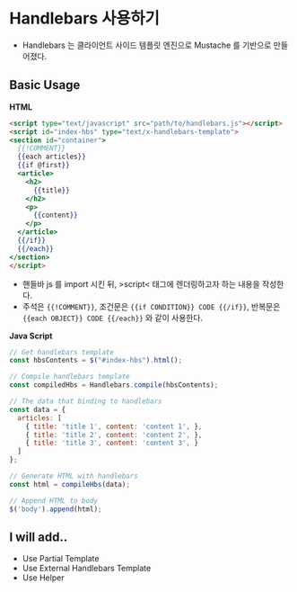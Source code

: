 # Handlebars 사용하기
- Handlebars 는 클라이언트 사이드 템플릿 엔진으로 Mustache 를 기반으로 만들어졌다.

## Basic Usage
__HTML__
```html
<script type="text/javascript" src="path/to/handlebars.js"></script>
<script id="index-hbs" type="text/x-handlebars-template">
<section id="container">
  {{!COMMENT}}
  {{each articles}}
  {{if @first}}
  <article>
    <h2>
      {{title}}
    </h2>
    <p>
      {{content}}
    </p>
  </article>
  {{/if}}
  {{/each}}
</section>
</script>
```
- 핸들바 js 를 import 시킨 뒤, &gt;script&lt; 태그에 렌더링하고자 하는 내용을 작성한다.
- 주석은 `{{!COMMENT}}`, 조건문은 `{{if CONDITION}} CODE {{/if}}`, 반복문은 `{{each OBJECT}} CODE {{/each}}` 와 같이 사용한다.

__Java Script__
```js
// Get handlebars template
const hbsContents = $("#index-hbs").html();

// Compile handlebars template
const compiledHbs = Handlebars.compile(hbsContents);

// The data that binding to handlebars
const data = {
  articles: [
    { title: 'title 1', content: 'content 1', },
    { title: 'title 2', content: 'content 2', },
    { title: 'title 3', content: 'content 3', }
  ]
};

// Generate HTML with handlebars
const html = compileHbs(data);

// Append HTML to body
$('body').append(html);
```

## I will add..
- Use Partial Template
- Use External Handlebars Template
- Use Helper
